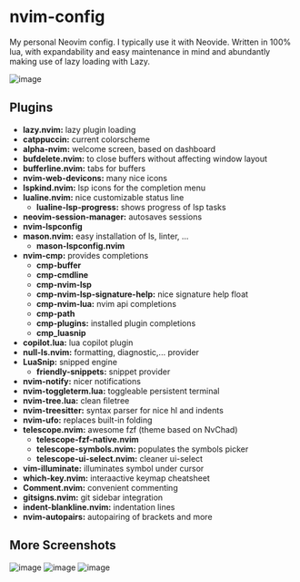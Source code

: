 # nvim-config
My personal Neovim config. I typically use it with Neovide. Written in 100% lua, with expandability and easy maintenance in mind and abundantly making use of lazy loading with Lazy.

![image](https://user-images.githubusercontent.com/44034156/236438365-5e5beb95-460a-4824-ab4e-863253ca06b9.png)

## Plugins
* **lazy.nvim:** lazy plugin loading
* **catppuccin:** current colorscheme
* **alpha-nvim:** welcome screen, based on dashboard
* **bufdelete.nvim:** to close buffers without affecting window layout
* **bufferline.nvim:** tabs for buffers
* **nvim-web-devicons:** many nice icons
* **lspkind.nvim:** lsp icons for the completion menu
* **lualine.nvim:** nice customizable status line
  * **lualine-lsp-progress:** shows progress of lsp tasks
* **neovim-session-manager:** autosaves sessions
* **nvim-lspconfig**
* **mason.nvim:** easy installation of ls, linter, ...
  * **mason-lspconfig.nvim**
* **nvim-cmp:** provides completions
  * **cmp-buffer**
  * **cmp-cmdline**
  * **cmp-nvim-lsp**
  * **cmp-nvim-lsp-signature-help:** nice signature help float
  * **cmp-nvim-lua:** nvim api completions
  * **cmp-path**
  * **cmp-plugins:** installed plugin completions
  * **cmp_luasnip**
* **copilot.lua:** lua copilot plugin
* **null-ls.nvim:** formatting, diagnostic,... provider
* **LuaSnip:** snipped engine
  * **friendly-snippets:** snippet provider
* **nvim-notify:** nicer notifications
* **nvim-toggleterm.lua:** toggleable persistent terminal
* **nvim-tree.lua:** clean filetree
* **nvim-treesitter:** syntax parser for nice hl and indents
* **nvim-ufo:** replaces built-in folding
* **telescope.nvim:** awesome fzf (theme based on NvChad)
  * **telescope-fzf-native.nvim**
  * **telescope-symbols.nvim:** populates the symbols picker
  * **telescope-ui-select.nvim:** cleaner ui-select
* **vim-illuminate:** illuminates symbol under cursor
* **which-key.nvim:** interaactive keymap cheatsheet
* **Comment.nvim:** convenient commenting
* **gitsigns.nvim:** git sidebar integration
* **indent-blankline.nvim:** indentation lines
* **nvim-autopairs:** autopairing of brackets and more

## More Screenshots
![image](https://user-images.githubusercontent.com/44034156/236448432-e5230bec-f923-4078-9a26-4df3422af12a.png)
![image](https://user-images.githubusercontent.com/44034156/234037090-7fbffa78-5325-4b10-a489-479fd1e0de37.png)
![image](https://user-images.githubusercontent.com/44034156/236446112-23f91a5d-f785-47c2-97af-b016c32f4b63.png)

